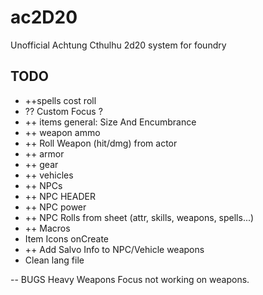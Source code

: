 # ac2D20
Unofficial Achtung Cthulhu 2d20 system for foundry

## TODO
- ++spells cost roll
- ?? Custom Focus ?
- ++ items general: Size And Encumbrance
- ++ weapon ammo
- ++ Roll Weapon (hit/dmg) from actor
- ++ armor
- ++ gear
- ++ vehicles
- ++ NPCs
- ++ NPC HEADER
- ++ NPC power 
- ++ NPC Rolls from sheet (attr, skills, weapons, spells...)
- ++ Macros
- Item Icons onCreate
- ++ Add Salvo Info to NPC/Vehicle weapons
- Clean lang file

-- BUGS
Heavy Weapons Focus not working on weapons. 

